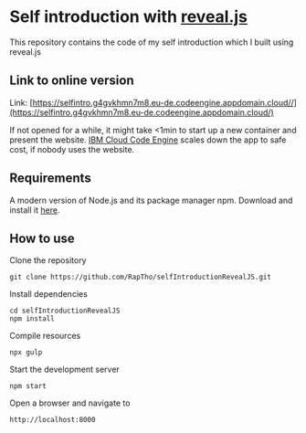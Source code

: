 # Self introduction with [reveal.js](https://revealjs.com/)

This repository contains the code of my self introduction which I built using reveal.js

## Link to online version

Link: [https://selfintro.g4gvkhmn7m8.eu-de.codeengine.appdomain.cloud//](https://selfintro.g4gvkhmn7m8.eu-de.codeengine.appdomain.cloud/)

If not opened for a while, it might take <1min to start up a new container and present the website. [IBM Cloud Code Engine](https://www.ibm.com/cloud/code-engine) scales down the app to safe cost, if nobody uses the website.

## Requirements

A modern version of Node.js and its package manager npm. Download and install it [here](https://nodejs.org/en/download/).

## How to use

Clone the repository

```
git clone https://github.com/RapTho/selfIntroductionRevealJS.git
```

Install dependencies

```
cd selfIntroductionRevealJS
npm install
```

Compile resources

```
npx gulp
```

Start the development server

```
npm start
```

Open a browser and navigate to

```
http://localhost:8000
```
